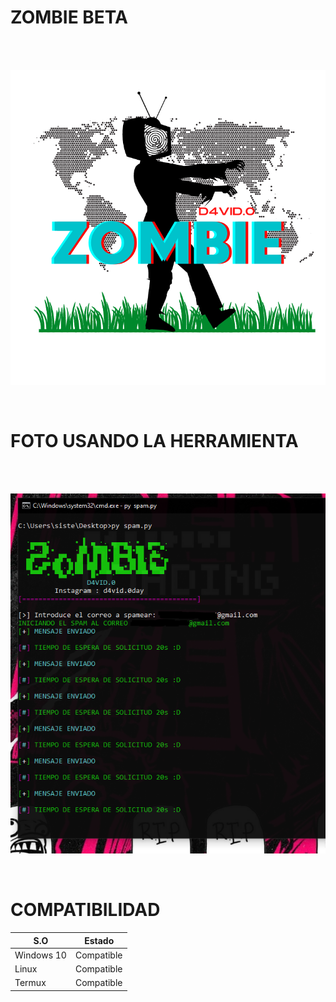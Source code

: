 # ZOMBIE BETA
<br/>
</br>
<p align="center">
<img src="https://github.com/Monkey-hk4/zombie/blob/main/fotos/logo.png" title="zombie tool">
</p>
<br/>

# FOTO USANDO LA HERRAMIENTA
<br/>
</br>
<p align="center">
<img src="https://github.com/Monkey-hk4/zombie/blob/main/fotos/foto_tool.PNG" title="foto de la herramienta">
</p>
<br/>

# COMPATIBILIDAD
 
 
 |     S.O      |   Estado      |
|--------------|---------------| 
| Windows 10   | Compatible    |
| Linux    | Compatible    |
| Termux    | Compatible    |

